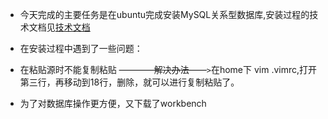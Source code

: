 * 今天完成的主要任务是在ubuntu完成安装MySQL关系型数据库,安装过程的技术文档见[技术文档](technologyfiles/mysql.md)

* 在安装过程中遇到了一些问题：

* 在粘贴源时不能复制粘贴 ~~————解决办法——~~`>`在home下 vim .vimrc,打开第三行，再移动到18行，删除，就可以进行复制粘贴了。

* 为了对数据库操作更方便，又下载了workbench

